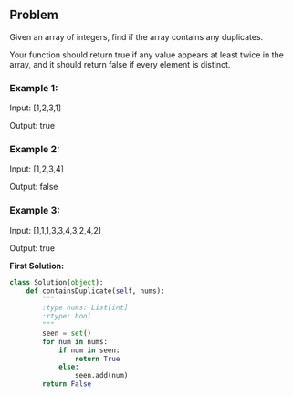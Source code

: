 ## Problem

Given an array of integers, find if the array contains any duplicates.

Your function should return true if any value appears at least twice in the array, and it should return false if every element is distinct.

### Example 1:

Input: [1,2,3,1]

Output: true

### Example 2:

Input: [1,2,3,4]

Output: false

### Example 3:

Input: [1,1,1,3,3,4,3,2,4,2]

Output: true


**First Solution:**
```python
class Solution(object):
    def containsDuplicate(self, nums):
        """
        :type nums: List[int]
        :rtype: bool
        """
        seen = set()
        for num in nums:
            if num in seen:
                return True
            else:
                seen.add(num)
        return False
```